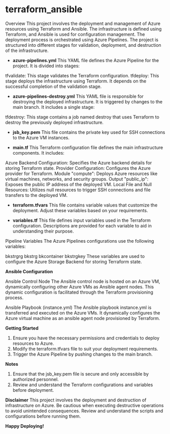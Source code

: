# terraform_ansible
Overview
This project involves the deployment and management of Azure resources using Terraform and Ansible. The infrastructure is defined using Terraform, and Ansible is used for configuration management. The deployment process is orchestrated using Azure Pipelines. The project is structured into different stages for validation, deployment, and destruction of the infrastructure.

- **azure-pipelines.yml**
This YAML file defines the Azure Pipeline for the project. It is divided into stages:

tfvalidate: This stage validates the Terraform configuration.
tfdeploy: This stage deploys the infrastructure using Terraform. It depends on the successful completion of the validation stage.

- **azure-pipelines-destroy.yml**
This YAML file is responsible for destroying the deployed infrastructure. It is triggered by changes to the main branch. It includes a single stage:

tfdestroy: This stage contains a job named destroy that uses Terraform to destroy the previously deployed infrastructure.

- **jsb_key.pem**
This file contains the private key used for SSH connections to the Azure VM instances.

- **main.tf**
This Terraform configuration file defines the main infrastructure components. It includes:

Azure Backend Configuration: Specifies the Azure backend details for storing Terraform state.
Provider Configuration: Configures the Azure provider for Terraform.
Module "compute": Deploys Azure resources like virtual machines, networks, and security groups.
Output "public_ip": Exposes the public IP address of the deployed VM.
Local File and Null Resources: Utilizes null resources to trigger SSH connections and file transfers to the deployed VM.

- **terraform.tfvars**
This file contains variable values that customize the deployment. Adjust these variables based on your requirements.

- **variables.tf**
This file defines input variables used in the Terraform configuration. Descriptions are provided for each variable to aid in understanding their purpose.

Pipeline Variables
The Azure Pipelines configurations use the following variables:

bkstrgrg
bkstrg
bkcontainer
bkstrgkey
These variables are used to configure the Azure Storage Backend for storing Terraform state.

**Ansible Configuration**

Ansible Control Node
The Ansible control node is hosted on an Azure VM, dynamically configuring other Azure VMs as Ansible agent nodes. This dynamic configuration is facilitated through the Terraform provisioning process.

Ansible Playbook (instance.yml)
The Ansible playbook instance.yml is transferred and executed on the Azure VMs. It dynamically configures the Azure virtual machine as an ansible agent node provisioned by Terraform.

**Getting Started**

1. Ensure you have the necessary permissions and credentials to deploy resources to Azure.
2. Modify the terraform.tfvars file to suit your deployment requirements.
3. Trigger the Azure Pipeline by pushing changes to the main branch.

**Notes**
1. Ensure that the jsb_key.pem file is secure and only accessible by authorized personnel.
2. Review and understand the Terraform configurations and variables before deployment.

**Disclaimer**
This project involves the deployment and destruction of infrastructure on Azure. Be cautious when executing destructive operations to avoid unintended consequences. Review and understand the scripts and configurations before running them.

**Happy Deploying!**
